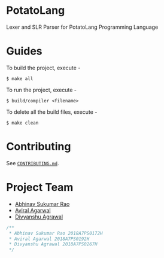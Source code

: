 # PotatoLang

Lexer and SLR Parser for PotatoLang Programming Language

# Guides

To build the project, execute -

```
$ make all
```

To run the project, execute -

```
$ build/compiler <filename>
```

To delete all the build files, execute -

```
$ make clean
```

# Contributing

See [`CONTRIBUTING.md`](CONTRIBUTING.md).

# Project Team

- [Abhinav Sukumar Rao](https://github.com/AetherPrior/)
- [Aviral Agarwal](https://github.com/Aviral14)
- [Divyanshu Agrawal](https://github.com/agrawal-d)

```cpp
/**
 * Abhinav Sukumar Rao 2018A7PS0172H
 * Aviral Agarwal 2018A7PS0192H
 * Divyanshu Agrawal 2018A7PS0267H
 */
```
